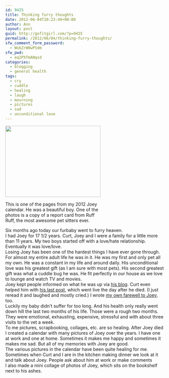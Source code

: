 ```yaml
---
id: 9425
title: Thinking furry thoughts
date: 2012-06-04T20:23:49+00:00
author: Ann
layout: post
guid: http://gofitgirl.com/?p=9425
permalink: /2012/06/04/thinking-furry-thoughts/
sfw_comment_form_password:
  - WobZrW0wPSdm
sfw_pwd:
  - eq2PXfmANqsd
categories:
  - blogging
  - general health
tags:
  - cry
  - cuddle
  - healing
  - laugh
  - mourning
  - pictures
  - sad
  - unconditional love
---
```

<div id="attachment_9426" style="width: 310px" class="wp-caption alignleft">
  <a href="http://gofitgirl.com/?attachment_id=9426" rel="attachment wp-att-9426"><img class="size-medium wp-image-9426" title="Joey calendar" src="http://gofitgirl.com/wp-content/uploads/2012/06/Joey-calendar-300x224.jpg" alt="" width="300" height="224" /></a>
  
  <p class="wp-caption-text">
    This is one of the pages from my 2012 Joey calendar. He was a beautiful boy. One of the photos is a copy of a report card from Ruff Ruff, the most awesome pet sitters ever.
  </p>
</div>

  
Six months ago today our furbaby went to furry heaven.  
I had Joey for 17 1/2 years. Curt, Joey and I were a family for a little more than 11 years. My two boys started off with a love/hate relationship. Eventually it was love/love.  
Losing Joey has been one of the hardest things I have ever gone through. For almost my entire adult life he was in it. He was my first and only pet all my own. He was a constant in my life and around daily. His unconditional love was his greatest gift (as I am sure with most pets). His second greatest gift was what a cuddle bug he was. He fit perfectly in our house as we love to lounge and watch TV and movies.  
Joey kept people informed on what he was up via [his blog](http://joeythecat.posterous.com/). Curt even helped him with [his last post](http://joeythecat.posterous.com/so-long-and-thanks-for-all-the-treats), which went live the day after he died. (I just reread it and laughed and mostly cried.) I wrote [my own farewell to Joey](http://joeythecat.posterous.com/joey-1994-2011), too.  
Luckily my baby didn&#8217;t suffer for too long. And his health only really went down hill the last two months of his life. Those were a rough two months. They were emotional, exhausting, expensive, stressful and with about three visits to the vet a week.  
To me pictures, scrapbooking, collages, etc. are so healing. After Joey died I created a calendar with many pictures of Joey over the years. I have one at work and one at home. Sometimes it makes me happy and sometimes it makes me sad. But all of my memories with Joey are good.  
The various pictures in the calendar have been quite healing for me. Sometimes when Curt and I are in the kitchen making dinner we look at it and talk about Joey. People ask about him at work or make comments  
I also made a mini collage of photos of Joey, which sits on the bookshelf next to his ashes.
